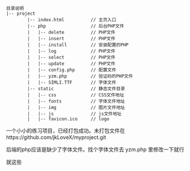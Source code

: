 ```
目录说明
|-- project
		|-- index.html			// 主页入口
		|-- php					// 后台PHP文件
		|	|-- delete			// PHP文件
		|	|-- insert			// PHP文件
		|	|-- install			// 安装配置的PHP
		|	|-- log				// PHP文件
		|	|-- select			// PHP文件
		|	|-- update			// PHP文件
		|	|-- config.php		// 配置文件
		|	|-- yzm.php			// 验证码的PHP文件
		|	|-- SIMLI.TTF		// 字体文件
		|-- static				// 静态文件目录
		|	|-- css				// CSS文件地址
		|	|-- fonts			// 字体文件地址
		|	|-- img				// 图片文件地址
		|	|-- js				// js文件地址
		|	|-- favicon.ico		// logo
```

一个小小的练习项目，已经打包成功。未打包文件在https://github.com/jkLoveX/myproject.git

后端的php应该是缺少了字体文件。找个字体文件去  yzm.php  里修改一下就行

就这些